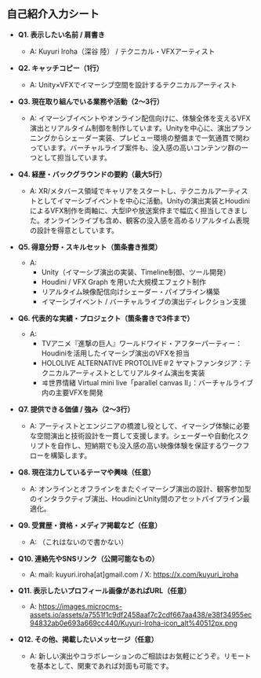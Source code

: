 ## 自己紹介入力シート

- **Q1. 表示したい名前 / 肩書き**
  - A: Kuyuri Iroha（深谷 陸） / テクニカル・VFXアーティスト

- **Q2. キャッチコピー（1行）**
  - A: Unity×VFXでイマーシブ空間を設計するテクニカルアーティスト

- **Q3. 現在取り組んでいる業務や活動（2〜3行）**
  - A: イマーシブイベントやオンライン配信向けに、体験全体を支えるVFX演出とリアルタイム制御を制作しています。Unityを中心に、演出プランニングからシェーダー実装、プレビュー環境の整備まで一気通貫で関わっています。バーチャルライブ案件も、没入感の高いコンテンツ群の一つとして担当しています。

- **Q4. 経歴・バックグラウンドの要約（最大5行）**
  - A: XR/メタバース領域でキャリアをスタートし、テクニカルアーティストとしてイマーシブイベントを中心に活動。Unityの演出実装とHoudiniによるVFX制作を両軸に、大型IPや放送案件まで幅広く担当してきました。オンラインライブも含め、観客の没入感を高めるリアルタイム表現の設計を得意としています。

- **Q5. 得意分野・スキルセット（箇条書き推奨）**
  - A:
    - Unity（イマーシブ演出の実装、Timeline制御、ツール開発）
    - Houdini / VFX Graph を用いた大規模エフェクト制作
    - リアルタイム映像配信向けシェーダー・パイプライン構築
    - イマーシブイベント / バーチャルライブの演出ディレクション支援

- **Q6. 代表的な実績・プロジェクト（箇条書きで3件まで）**
  - A:
    - TVアニメ『進撃の巨人』ワールドワイド・アフターパーティー：Houdiniを活用したイマーシブ演出のVFXを担当
    - HOLOLIVE ALTERNATIVE PROTOLIVE＃2 ヤマトファンタジア：テクニカルアーティストとしてリアルタイム演出を実装
    - ヰ世界情緒 Virtual mini live「parallel canvas Ⅱ」：バーチャルライブ内の主要VFXを開発

- **Q7. 提供できる価値 / 強み（2〜3行）**
  - A: アーティストとエンジニアの橋渡し役として、イマーシブ体験に必要な空間演出と技術設計を一貫して支援します。シェーダーや自動化スクリプトを自作し、短納期でも没入感の高い映像体験を保証するワークフローを構築します。

- **Q8. 現在注力しているテーマや興味（任意）**
  - A: オンラインとオフラインをまたぐイマーシブ演出の設計、観客参加型のインタラクティブ演出、HoudiniとUnity間のアセットパイプライン最適化。

- **Q9. 受賞歴・資格・メディア掲載など（任意）**
  - A: （これはないので書かない）

- **Q10. 連絡先やSNSリンク（公開可能なもの）**
  - A: mail: kuyuri.iroha[at]gmail.com / X: https://x.com/kuyuri_iroha

- **Q11. 表示したいプロフィール画像があればURL（任意）**
  - A: https://images.microcms-assets.io/assets/a7551f1c9df2458aaf7c2cdf667aa438/e38f34955ec94832ab0e693a669cc440/Kuyuri-Iroha-icon_alt%40512px.png

- **Q12. その他、掲載したいメッセージ（任意）**
  - A: 新しい演出やコラボレーションのご相談はお気軽にどうぞ。リモートを基本として、関東であれば対面も可能です。
